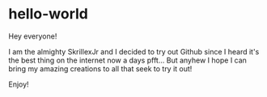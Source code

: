 # hello-world

Hey everyone!

I am the almighty SkrillexJr and I decided to try out Github since I heard it's the best thing on the internet now a days pfft... But anyhew I hope I can bring my amazing creations to all that seek to try it out!

Enjoy!
